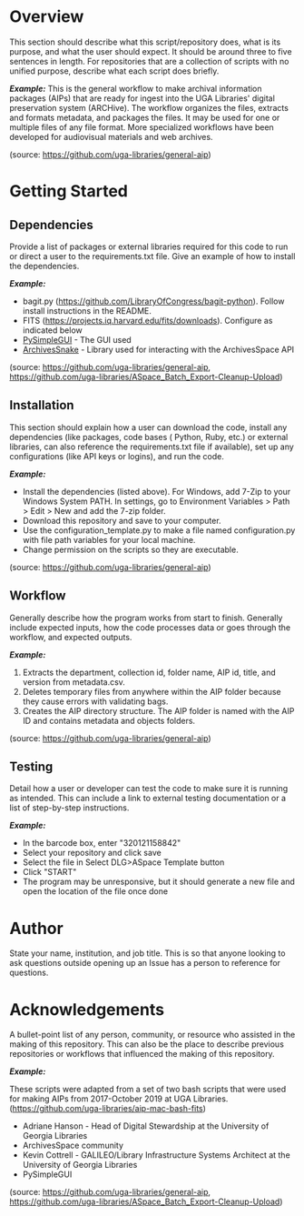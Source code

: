 # Overview
This section should describe what this script/repository does, what is its purpose, and what the user should expect. 
It should be around three to five sentences in length. For repositories that are a collection of scripts with no 
unified purpose, describe what each script does briefly.

***Example:***
This is the general workflow to make archival information packages (AIPs) that are ready for ingest into the UGA 
Libraries' digital preservation system (ARCHive). The workflow organizes the files, extracts and formats metadata, and 
packages the files. It may be used for one or multiple files of any file format. More specialized workflows have been 
developed for audiovisual materials and web archives.

(source: https://github.com/uga-libraries/general-aip)

# Getting Started
## Dependencies
Provide a list of packages or external libraries required for this code to run or direct a user to the requirements.txt
file. Give an example of how to install the dependencies.

***Example:*** 
- bagit.py (https://github.com/LibraryOfCongress/bagit-python). Follow install instructions in the README.
- FITS (https://projects.iq.harvard.edu/fits/downloads). Configure as indicated below
- [PySimpleGUI](https://github.com/PySimpleGUI/PySimpleGUI) - The GUI used
- [ArchivesSnake](https://github.com/archivesspace-labs/ArchivesSnake) - Library used for interacting with the 
ArchivesSpace API


(source: https://github.com/uga-libraries/general-aip, 
https://github.com/uga-libraries/ASpace_Batch_Export-Cleanup-Upload)

## Installation
This section should explain how a user can download the code, install any dependencies (like packages, code bases (
Python, Ruby, etc.) or external libraries, can also reference the requirements.txt file if available), set up any 
configurations (like API keys or logins), and run the code.

***Example:***
- Install the dependencies (listed above). For Windows, add 7-Zip to your Windows System PATH. In settings, go to 
Environment Variables > Path > Edit > New and add the 7-zip folder.
- Download this repository and save to your computer.
- Use the configuration_template.py to make a file named configuration.py with file path variables for your local 
machine.
- Change permission on the scripts so they are executable.

(source: https://github.com/uga-libraries/general-aip)

## Workflow
Generally describe how the program works from start to finish. Generally include expected inputs, how the code processes
data or goes through the workflow, and expected outputs.

***Example:***
1. Extracts the department, collection id, folder name, AIP id, title, and version from metadata.csv.
2. Deletes temporary files from anywhere within the AIP folder because they cause errors with validating bags.
3. Creates the AIP directory structure. The AIP folder is named with the AIP ID and contains metadata and objects 
folders.

(source: https://github.com/uga-libraries/general-aip)

## Testing
Detail how a user or developer can test the code to make sure it is running as intended. This can include a link to 
external testing documentation or a list of step-by-step instructions.

***Example:***
- In the barcode box, enter "320121158842"
- Select your repository and click save
- Select the file in Select DLG>ASpace Template button
- Click "START"
- The program may be unresponsive, but it should generate a new file and open the location of the file once done

# Author
State your name, institution, and job title. This is so that anyone looking to ask questions outside opening up an Issue
has a person to reference for questions.

# Acknowledgements
A bullet-point list of any person, community, or resource who assisted in the making of this repository. This can also 
be the place to describe previous repositories or workflows that influenced the making of this repository.

***Example:***

These scripts were adapted from a set of two bash scripts that were used for making AIPs from 2017-October 2019 at UGA 
Libraries. (https://github.com/uga-libraries/aip-mac-bash-fits)

- Adriane Hanson - Head of Digital Stewardship at the University of Georgia Libraries
- ArchivesSpace community
- Kevin Cottrell - GALILEO/Library Infrastructure Systems Architect at the University of Georgia Libraries
- PySimpleGUI

(source: https://github.com/uga-libraries/general-aip, 
https://github.com/uga-libraries/ASpace_Batch_Export-Cleanup-Upload)